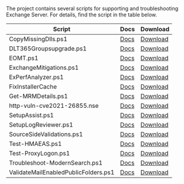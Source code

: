 The project contains several scripts for supporting and troubleshooting Exchange Server. For details, find the script in the table below.

Script|Docs|Download
-|-|-
CopyMissingDlls.ps1 | [Docs](Setup/CopyMissingDlls) | [Download](https://github.com/microsoft/CSS-Exchange/releases/latest/download/CopyMissingDlls.ps1)
DLT365Groupsupgrade.ps1 | [Docs](M365/DLT365Groupsupgrade) | [Download](https://github.com/microsoft/CSS-Exchange/releases/latest/download/DLT365Groupsupgrade.ps1)
EOMT.ps1 | [Docs](Security/EOMT) | [Download](https://github.com/microsoft/CSS-Exchange/releases/latest/download/EOMT.ps1)
ExchangeMitigations.ps1 | [Docs](Security/ExchangeMitigations) | [Download](https://github.com/microsoft/CSS-Exchange/releases/latest/download/ExchangeMitigations.ps1)
ExPerfAnalyzer.ps1 | [Docs](Performance/ExPerfAnalyzer) | [Download](https://github.com/microsoft/CSS-Exchange/releases/latest/download/ExPerfAnalyzer.ps1)
FixInstallerCache | [Docs](Setup/FixInstallerCache) | [Download](https://github.com/microsoft/CSS-Exchange/releases/latest/download/FixInstallerCache.ps1)
Get-MRMDetails.ps1 | [Docs](Retention/Get-MRMDetails) | [Download](https://github.com/microsoft/CSS-Exchange/releases/latest/download/Get-MRMDetails.ps1)
http-vuln-cve2021-26855.nse | [Docs](Security/http-vuln-cve2021-26855) | [Download](https://github.com/microsoft/CSS-Exchange/releases/latest/download/http-vuln-cve2021-26855.nse)
SetupAssist.ps1 | [Docs](Setup/SetupAssist) | [Download](https://github.com/microsoft/CSS-Exchange/releases/latest/download/SetupAssist.ps1)
SetupLogReviewer.ps1 | [Docs](Setup/SetupLogReviewer) | [Download](https://github.com/microsoft/CSS-Exchange/releases/latest/download/SetupLogReviewer.ps1)
SourceSideValidations.ps1 | [Docs](PublicFolders/SourceSideValidations) | [Download](https://github.com/microsoft/CSS-Exchange/releases/latest/download/SourceSideValidations.ps1)
Test-HMAEAS.ps1 | [Docs](Hybrid/Test-HMAEAS) | [Download](https://github.com/microsoft/CSS-Exchange/releases/latest/download/Test-HMAEAS.ps1)
Test-ProxyLogon.ps1 | [Docs](Security/Test-ProxyLogon) | [Download](https://github.com/microsoft/CSS-Exchange/releases/latest/download/Test-ProxyLogon.ps1)
Troubleshoot-ModernSearch.ps1 | [Docs](Search/Troubleshoot-ModernSearch) | [Download](https://github.com/microsoft/CSS-Exchange/releases/latest/download/Troubleshoot-ModernSearch.ps1)
ValidateMailEnabledPublicFolders.ps1 | [Docs](PublicFolders/ValidateMailEnabledPublicFolders) | [Download](https://github.com/microsoft/CSS-Exchange/releases/latest/download/ValidateMailEnabledPublicFolders.ps1)
